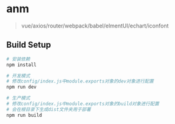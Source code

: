 # anm

> vue/axios/router/webpack/babel/elmentUI/echart/iconfont

## Build Setup

``` bash
# 安装依赖
npm install

# 开发模式
# 修改config/index.js中module.exports对象的dev对象进行配置
npm run dev

# 生产模式
# 修改config/index.js中module.exports对象的build对象进行配置
# 会在根目录下生成dist文件夹用于部署
npm run build
